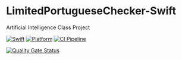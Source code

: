 # LimitedPortugueseChecker-Swift

Artificial Intelligence Class Project

[![Swift][swift-badge]][swift-url]
[![Platform][platform-badge]][platform-url]
[![CI Pipeline][gha-badge]][gha-url]

[![Quality Gate Status][sonar-badge]][sonar-url]

[swift-badge]: https://img.shields.io/badge/Swift-5.10-orange.svg?style=flat
[swift-url]: https://swift.org

[platform-badge]: https://img.shields.io/badge/Platforms-OS%20X%20--%20Linux-blue.svg?style=flat
[platform-url]: https://swift.org

[gha-badge]: https://github.com/Zialus/IA-LimitedPortugueseChecker-Swift/actions/workflows/swift.yml/badge.svg
[gha-url]: https://github.com/Zialus/IA-LimitedPortugueseChecker-Swift/actions/workflows/swift.yml

[sonar-badge]: https://sonarcloud.io/api/project_badges/measure?project=Zialus_IA-LimitedPortugueseChecker-Swift&metric=alert_status
[sonar-url]: https://sonarcloud.io/dashboard?id=Zialus_IA-LimitedPortugueseChecker-Swift
